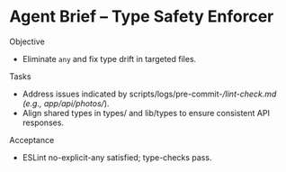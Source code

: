 # Agent Brief – Type Safety Enforcer

Objective
- Eliminate `any` and fix type drift in targeted files.

Tasks
- Address issues indicated by scripts/logs/pre-commit-*/lint-check.md (e.g., app/api/photos/*).
- Align shared types in types/ and lib/types to ensure consistent API responses.

Acceptance
- ESLint no-explicit-any satisfied; type-checks pass.

